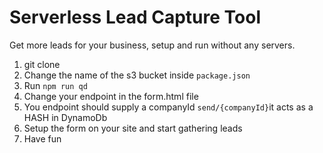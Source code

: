 # Serverless Lead Capture Tool

Get more leads for your business, setup and run without any servers.

1. git clone
2. Change the name of the s3 bucket inside `package.json`
3. Run `npm run qd`
4. Change your endpoint in the form.html file
5. You endpoint should supply a companyId `send/{companyId}`it acts as a HASH in DynamoDb
6. Setup the form on your site and start gathering leads
7. Have fun


